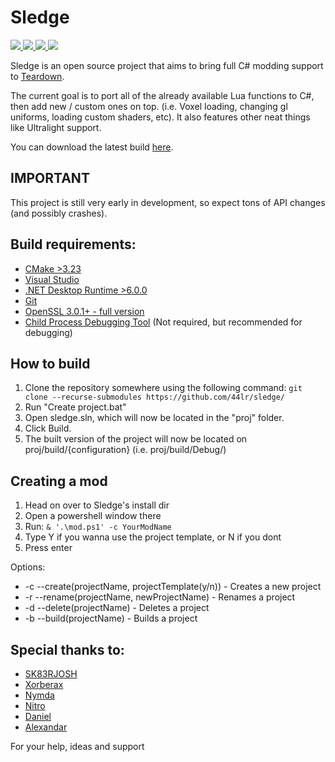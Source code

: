 # Sledge

<p>
    <a href="https://store.steampowered.com/app/1167630/Teardown/">
        <img src="https://img.shields.io/badge/Teardown-1.0.0-orange">
    </a>
    <a href="https://isocpp.org/">
        <img src="https://img.shields.io/badge/language-C%2B%2B20-blue.svg">
    </a>
    <a href="https://ci.appveyor.com/project/44lr/sledge">
        <img src="https://ci.appveyor.com/api/projects/status/ka8ikyfdreboptdu?svg=true">
    </a>
    <a href="https://discord.gg/SAAmJ3VSAS">
        <img src="https://img.shields.io/discord/919624550466064494?color=%235865F2&label=Discord">
    </a>
</p>


Sledge is an open source project that aims to bring full C# modding support to [Teardown](https://store.steampowered.com/app/1167630/Teardown/).

The current goal is to port all of the already available Lua functions to C#, then add new / custom ones on top. (i.e. Voxel loading, changing gl uniforms, loading custom shaders, etc).
It also features other neat things like Ultralight support.

You can download the latest build [here](https://github.com/44lr/sledge/releases).

## IMPORTANT
This project is still very early in development, so expect tons of API changes (and possibly crashes).

## Build requirements:
* [CMake >3.23](https://cmake.org/download/)
* [Visual Studio](https://visualstudio.microsoft.com/)
* [.NET Desktop Runtime >6.0.0](https://dotnet.microsoft.com/en-us/download/dotnet/6.0)
* [Git](https://git-scm.com/downloads)
* [OpenSSL 3.0.1+ - full version](https://slproweb.com/products/Win32OpenSSL.html)
* [Child Process Debugging Tool](https://marketplace.visualstudio.com/items?itemName=vsdbgplat.MicrosoftChildProcessDebuggingPowerTool) (Not required, but recommended for debugging)

## How to build
1. Clone the repository somewhere using the following command:
``git clone --recurse-submodules https://github.com/44lr/sledge/``
2. Run "Create project.bat"
3. Open sledge.sln, which will now be located in the "proj" folder.
4. Click Build.
5. The built version of the project will now be located on proj/build/{configuration} (i.e. proj/build/Debug/)

## Creating a mod
1. Head on over to Sledge's install dir
2. Open a powershell window there
3. Run: ``& '.\mod.ps1' -c YourModName``
4. Type Y if you wanna use the project template, or N if you dont
5. Press enter

Options:  
- -c --create(projectName, projectTemplate(y/n)) - Creates a new project  
- -r --rename(projectName, newProjectName) - Renames a project  
- -d --delete(projectName) - Deletes a project  
- -b --build(projectName) - Builds a project  

## Special thanks to:
* [SK83RJOSH](https://github.com/SK83RJOSH)
* [Xorberax](https://github.com/ss-gnalvesteffer)
* [Nymda](https://github.com/nymda)
* [Nitro](https://github.com/BuilderHD)
* [Daniel](https://github.com/vulcan-dev)
* [Alexandar](https://github.com/alexandargyurov)

For your help, ideas and support
